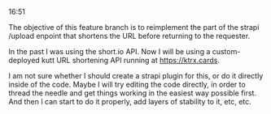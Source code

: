 16:51

The objective of this feature branch is to reimplement the part of the strapi /upload enpoint that shortens the URL before returning to the requester.

In the past I was using the short.io API. Now I will be using a custom-deployed kutt URL shortening API running at https://ktrx.cards.

I am not sure whether I should create a strapi plugin for this, or do it directly inside of the code. Maybe I will try editing the code directly, in order to thread the needle and get things working in the easiest way possible first. And then I can start to do it properly, add layers of stability to it, etc, etc.
